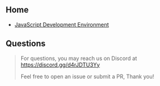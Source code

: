 ## Home

- [JavaScript Development Environment](https://pikaxyz420.github.io/guides/core/js-dev-env)

## Questions

> For questions, you may reach us on Discord at https://discord.gg/d4rJDTU3Yy
>
> Feel free to open an issue or submit a PR, Thank you!

